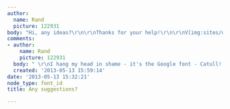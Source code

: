 ```yaml
---
author:
  name: Rand
  picture: 122931
body: "Hi, any ideas?\r\n\r\nThanks for your help!\r\n\r\nV[img:sites/default/files/old-images/test_type_title_3652.jpg]"
comments:
- author:
    name: Rand
    picture: 122931
  body: " \r\nI hang my head in shame - it's the Google font - Catull!!!!!!\r\n"
  created: '2013-05-13 15:59:14'
date: '2013-05-13 15:32:21'
node_type: font_id
title: Any suggestions?

---
```

